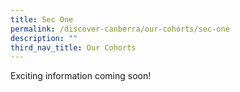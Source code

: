 ```yaml
---
title: Sec One
permalink: /discover-canberra/our-cohorts/sec-one
description: ""
third_nav_title: Our Cohorts
---
```


<p>Exciting information coming soon!</p>
